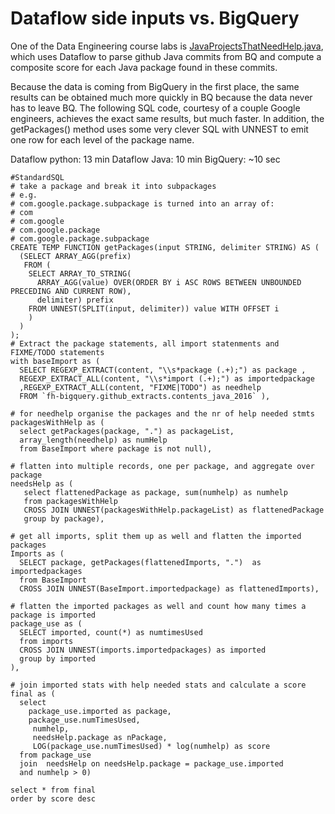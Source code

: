 # Dataflow side inputs vs. BigQuery

One of the Data Engineering course labs is [JavaProjectsThatNeedHelp.java](https://github.com/GoogleCloudPlatform/training-data-analyst/blob/master/courses/data_analysis/lab2/javahelp/src/main/java/com/google/cloud/training/dataanalyst/javahelp/JavaProjectsThatNeedHelp.java),
which uses Dataflow to parse github Java commits from BQ and compute a composite score for each Java package found in these commits.

Because the data is coming from BigQuery in the first place,
the same results can be obtained much more quickly in BQ because the data never has to leave BQ. The following SQL code,
courtesy of a couple Google engineers, achieves the exact same results, but much faster. In addition, the getPackages() method
uses some very clever SQL with UNNEST to emit one row for each level of the package name.

Dataflow python: 13 min
Dataflow Java: 10 min
BigQuery: ~10 sec

```
#StandardSQL
# take a package and break it into subpackages
# e.g.
# com.google.package.subpackage is turned into an array of:
# com
# com.google
# com.google.package
# com.google.package.subpackage
CREATE TEMP FUNCTION getPackages(input STRING, delimiter STRING) AS (
  (SELECT ARRAY_AGG(prefix)
   FROM (
    SELECT ARRAY_TO_STRING(
      ARRAY_AGG(value) OVER(ORDER BY i ASC ROWS BETWEEN UNBOUNDED PRECEDING AND CURRENT ROW),
      delimiter) prefix
    FROM UNNEST(SPLIT(input, delimiter)) value WITH OFFSET i
    )
  )
);
# Extract the package statements, all import statenments and FIXME/TODO statements
with baseImport as (
  SELECT REGEXP_EXTRACT(content, "\\s*package (.+);") as package ,
  REGEXP_EXTRACT_ALL(content, "\\s*import (.+);") as importedpackage
  ,REGEXP_EXTRACT_ALL(content, "FIXME|TODO") as needhelp
  FROM `fh-bigquery.github_extracts.contents_java_2016` ),
  
# for needhelp organise the packages and the nr of help needed stmts  
packagesWithHelp as (
  select getPackages(package, ".") as packageList, 
  array_length(needhelp) as numHelp
  from BaseImport where package is not null),

# flatten into multiple records, one per package, and aggregate over package  
needsHelp as (
   select flattenedPackage as package, sum(numhelp) as numhelp
   from packagesWithHelp
   CROSS JOIN UNNEST(packagesWithHelp.packageList) as flattenedPackage
   group by package),

# get all imports, split them up as well and flatten the imported packages   
Imports as (
  SELECT package, getPackages(flattenedImports, ".")  as importedpackages
  from BaseImport
  CROSS JOIN UNNEST(BaseImport.importedpackage) as flattenedImports),

# flatten the imported packages as well and count how many times a package is imported  
package_use as (
  SELECT imported, count(*) as numtimesUsed
  from imports
  CROSS JOIN UNNEST(imports.importedpackages) as imported
  group by imported
),

# join imported stats with help needed stats and calculate a score
final as (   
  select 
    package_use.imported as package, 
    package_use.numTimesUsed,
     numhelp, 
     needsHelp.package as nPackage,
     LOG(package_use.numTimesUsed) * log(numhelp) as score
  from package_use 
  join  needsHelp on needsHelp.package = package_use.imported
  and numhelp > 0)
  
select * from final 
order by score desc
```

